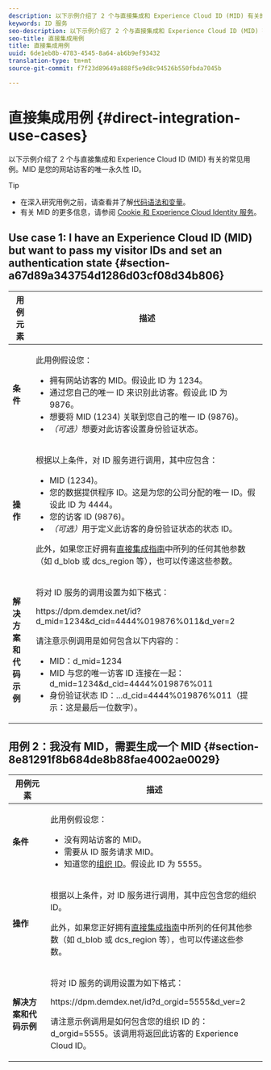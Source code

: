 ```yaml
---
description: 以下示例介绍了 2 个与直接集成和 Experience Cloud ID (MID) 有关的常见用例。MID 是您的网站访客的唯一永久性 ID。
keywords: ID 服务
seo-description: 以下示例介绍了 2 个与直接集成和 Experience Cloud ID (MID) 有关的常见用例。MID 是您的网站访客的唯一永久性 ID。
seo-title: 直接集成用例
title: 直接集成用例
uuid: 6de1eb8b-4783-4545-8a64-ab6b9ef93432
translation-type: tm+mt
source-git-commit: f7f23d89649a888f5e9d8c94526b550fbda7045b

---
```



# 直接集成用例 {#direct-integration-use-cases}

以下示例介绍了 2 个与直接集成和 Experience Cloud ID (MID) 有关的常见用例。MID 是您的网站访客的唯一永久性 ID。

>[!TIP]
>
>* 在深入研究用例之前，请查看并了解[代码语法和变量](../implementation-guides/direct-integration.md#concept-4cd3206a84bb4687af0b312ae09648b9)。
>* 有关 MID 的更多信息，请参阅 [Cookie 和 Experience Cloud Identity 服务](../introduction/cookies.md)。
>



## Use case 1: I have an Experience Cloud ID (MID) but want to pass my visitor IDs and set an authentication state {#section-a67d89a343754d1286d03cf08d34b806}

<table id="table_DA8840FCB51541109FE6DF20430E8924"> 
 <thead> 
  <tr> 
   <th colname="col1" class="entry"> 用例元素 </th> 
   <th colname="col2" class="entry"> 描述 </th> 
  </tr> 
 </thead>
 <tbody> 
  <tr> 
   <td colname="col1"> <p> <b>条件</b> </p> </td> 
   <td colname="col2"> <p>此用例假设您： </p> 
    <ul id="ul_F20231F83EE84889B78971A64E758757"> 
     <li id="li_20F3E96493724CD2BAF4B20AEE5CBF23">拥有网站访客的 MID。假设此 ID 为 1234。 </li> 
     <li id="li_A358C58CC58C4FCBB7250F5ED108AA71">通过您自己的唯一 ID 来识别此访客。假设此 ID 为 9876。 </li> 
     <li id="li_D93CE7182EBE4927A5C7A0BF414C03BC">想要将 MID (1234) 关联到您自己的唯一 ID (9876)。 </li> 
     <li id="li_4611146E56624C2AB647733487A3F046"> <i>（可选）</i>想要对此访客设置身份验证状态。 </li> 
    </ul> </td> 
  </tr> 
  <tr> 
   <td colname="col1"> <p> <b>操作</b> </p> </td> 
   <td colname="col2"> <p>根据以上条件，对 ID 服务进行调用，其中应包含： </p> 
    <ul id="ul_9ECB1A65266644E89E949C57D202D5A4"> 
     <li id="li_10A6F5A9C54D44A08F4F2E405E6019E2">MID (1234)。 </li> 
     <li id="li_4869572B40E54C54B88A2474DAC475A8">您的数据提供程序 ID。这是为您的公司分配的唯一 ID。假设此 ID 为 4444。 </li> 
     <li id="li_05C8ED47488C4E289D84093127EC7B19">您的访客 ID (9876)。 </li> 
     <li id="li_3D1556AD18C843828A362CC604A9F76B"> <i>（可选）</i>用于定义此访客的身份验证状态的状态 ID。 </li> 
    </ul> <p>此外，如果您正好拥有<a href="../implementation-guides/direct-integration.md#concept-4cd3206a84bb4687af0b312ae09648b9" format="dita" scope="local">直接集成指南</a>中所列的任何其他参数（如 <span class="codeph">d_blob</span> 或 <span class="codeph">dcs_region</span> 等），也可以传递这些参数。 </p> </td> 
  </tr> 
  <tr> 
   <td colname="col1"> <p> <b>解决方案和代码示例</b> </p> </td> 
   <td colname="col2"> <p>将对 ID 服务的调用设置为如下格式： </p> <p> <span class="codeph">https://dpm.demdex.net/id?d_mid=1234&amp;d_cid=4444%019876%011&amp;d_ver=2</span> </p> <p>请注意示例调用是如何包含以下内容的： </p> 
    <ul id="ul_0667FBFD8D3C46BDBD027F484691EC97"> 
     <li id="li_FAB1FAE703DB48D1A32EE72684028964">MID：<span class="codeph">d_mid=1234</span> </li> 
     <li id="li_C97B74FF444F4BB4B4A5CB1CBBE52249">MID 与您的唯一访客 ID 连接在一起：<span class="codeph">d_mid=1234&amp;d_cid=4444%019876%011</span> </li> 
     <li id="li_D428DBF765234DD78DDF152C5EE8AB69">身份验证状态 ID：<span class="codeph">...d_cid=4444%019876%011</span>（提示：这是最后一位数字）。 </li> 
    </ul> </td> 
  </tr> 
 </tbody> 
</table>

## 用例 2：我没有 MID，需要生成一个 MID {#section-8e81291f8b684de8b88fae4002ae0029}

<table id="table_666A92693F8A413096DF6A64770C1141"> 
 <thead> 
  <tr> 
   <th colname="col1" class="entry"> 用例元素 </th> 
   <th colname="col2" class="entry"> 描述 </th> 
  </tr> 
 </thead>
 <tbody> 
  <tr> 
   <td colname="col1"> <p> <b>条件</b> </p> </td> 
   <td colname="col2"> <p>此用例假设您： </p> 
    <ul id="ul_BF3BD821907B46A4B2EFA63146D35722"> 
     <li id="li_E658AE0671D14558B65FDD8992F25996">没有网站访客的 MID。 </li> 
     <li id="li_28A48BB3F71C4E4297F95A2D3E10AD7B">需要从 ID 服务请求 MID。 </li> 
     <li id="li_E2C306B9308D41E5BFE2F23EF48F5A41">知道您的<a href="../reference/requirements.md#section-a02f537129a64ffbb690d5738d360c26" format="dita" scope="local">组织 ID</a>。假设此 ID 为 5555。 </li> 
    </ul> </td> 
  </tr> 
  <tr> 
   <td colname="col1"> <p> <b>操作</b> </p> </td> 
   <td colname="col2"> <p>根据以上条件，对 ID 服务进行调用，其中应包含您的组织 ID。 </p> <p>此外，如果您正好拥有<a href="../implementation-guides/direct-integration.md#concept-4cd3206a84bb4687af0b312ae09648b9" format="dita" scope="local">直接集成指南</a>中所列的任何其他参数（如 <span class="codeph">d_blob</span> 或 <span class="codeph">dcs_region</span> 等），也可以传递这些参数。 </p> </td> 
  </tr> 
  <tr> 
   <td colname="col1"> <p> <b>解决方案和代码示例</b> </p> </td> 
   <td colname="col2"> <p>将对 ID 服务的调用设置为如下格式： </p> <p> <span class="codeph">https://dpm.demdex.net/id?d_orgid=5555&amp;d_ver=2</span> </p> <p>请注意示例调用是如何包含您的组织 ID 的：<span class="codeph">d_orgid=5555</span>。该调用将返回此访客的 <span class="keyword">Experience Cloud</span> ID。 </p> </td> 
  </tr> 
 </tbody> 
</table>

